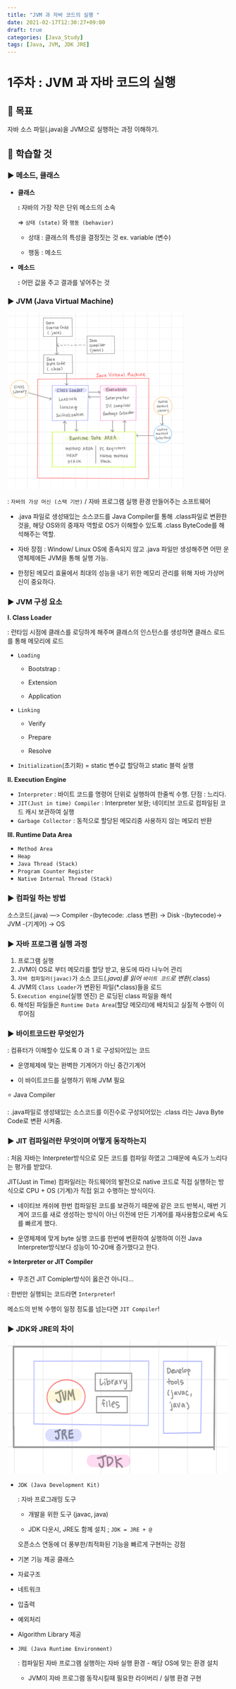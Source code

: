 ```yaml
---
title: "JVM 과 자바 코드의 실행 "
date: 2021-02-17T12:30:27+09:00
draft: true
categories: [Java_Study]
tags: [Java, JVM, JDK JRE]
---
```


# 1주차 : JVM 과 자바 코드의 실행

## 📌 목표

자바 소스 파일(.java)을 JVM으로 실행하는 과정 이해하기.

## 📌 **학습할 것**

### ▶️ 메소드, 클래스

- **클래스**

  **:** 자바의 가장 작은 단위 메소드의 소속

  ⇒ `상태 (state)` 와 `행동 (behavior)`

  - 상태 : 클래스의 특성을 결정짓는 것 ex. variable (변수)

  - 행동 : 메소드

- **메소드**

  **:** 어떤 값을 주고 결과를 넣어주는 것

### **▶️ JVM (Java Virtual Machine)**

<img src="/static/image/jvm.jpg" width="400px" height="400px">

: `자바의 가상 머신 (스택 기반)` / 자바 프로그램 실행 환경 만들어주는 소프트웨어

- .java 파일로 생성돼있는 소스코드를 Java Compiler를 통해 .class파일로 변환한 것을, 해당 OS와의 중재자 역할로 OS가 이해할수 있도록 .class ByteCode를 해석해주는 역할.

- 자바 장점 : Window/ Linux OS에 종속되지 않고 .java 파일만 생성해주면 어떤 운영체제에든 JVM을 통해 실행 가능.

- 한정된 메모리 효율에서 최대의 성능을 내기 위한 메모리 관리를 위해 자바 가상머신이 중요하다.

### **▶️ JVM 구성 요소**

**I. Class Loader**

: 런타임 시점에 클래스를 로딩하게 해주며 클래스의 인스턴스를 생성하면 클래스 로드를 통해 메모리에 로드

- `Loading`

  - Bootstrap :

  - Extension

  - Application

- `Linking`

  - Verify

  - Prepare

  - Resolve

- `Initialization`(초기화) = static 변수값 할당하고 static 블럭 실행

**II. Execution Engine**

- `Interpreter` : 바이트 코드를 명령어 단위로 실행하여 한줄씩 수행. 단점 : 느리다.
- `JIT(Just in time) Compiler` : Interpreter 보완; 네이티브 코드로 컴파일된 코드 캐시 보관하여 실행
- `Garbage Collector` : 동적으로 할당된 메모리중 사용하지 않는 메모리 반환

**III. Runtime Data Area**

- `Method Area`
- `Heap`
- `Java Thread (Stack)`
- `Program Counter Register`
- `Native Internal Thread (Stack)`

### **▶️ 컴파일 하는 방법**

소스코드(.java) —> Compiler -(bytecode: .class 변환) -> Disk -(bytecode)-> JVM -(기계어) -> OS

### **▶️ 자바 프로그램 실행 과정**

1. 프로그램 실행
2. JVM이 OS로 부터 메모리를 할당 받고, 용도에 따라 나누어 관리
3. `자바 컴파일러(javac)`가 소스 코드(_.java)를 읽어 `바이트 코드`로 변환(_.class)
4. JVM의 `Class Loader`가 변환된 파일(\*.class)들을 로드
5. `Execution engine`(실행 엔진) 은 로딩된 class 파일을 해석
6. 해석된 파일들은 `Runtime Data Area`(할당 메모리)에 배치되고 실질적 수행이 이루어짐

### **▶️ 바이트코드란 무엇인가**

: 컴퓨터가 이해할수 있도록 0 과 1 로 구성되어있는 코드

- 운영체제에 맞는 완벽한 기계어가 아닌 중간기계어

- 이 바이트코드를 실행하기 위해 JVM 필요

⭐ Java Compiler

: .java파일로 생성돼있는 소스코드를 이진수로 구성되어있는 .class 라는 Java Byte Code로 변환 시켜줌.

### **▶️ JIT 컴파일러란 무엇이며 어떻게 동작하는지**

: 처음 자바는 Interpreter방식으로 모든 코드를 컴파일 하였고 그때문에 속도가 느리다는 평가를 받았다.

JIT(Just in Time) 컴파일러는 하드웨어의 발전으로 native 코드로 직접 실행하는 방식으로 CPU + OS (기계)가 직접 읽고 수행하는 방식이다.

- 네이티브 캐쉬에 한번 컴파일된 코드를 보관하기 때문에 같은 코드 반복시, 매번 기계어 코드를 새로 생성하는 방식이 아닌 이전에 만든 기계어를 재사용함으로써 속도를 빠르게 했다.

- 운영체제에 맞게 byte 실행 코드를 한번에 변환하여 실행하여 이전 Java Interpreter방식보다 성능이 10-20배 증가했다고 한다.

**⭐ Interpreter or JIT Compiler**

- 무조건 JIT Comipler방식이 옳은건 아니다...

: 한번만 실행되는 코드라면 `Interpreter`!

메소드의 반복 수행이 일정 정도를 넘는다면 `JIT Compiler`!

### **▶️ JDK와 JRE의 차이**

<img src="/static/image/jdk.jpg" width="500px" height="300px">

- `JDK (Java Development Kit)`

  : 자바 프로그래밍 도구

  - 개발을 위한 도구 (javac, java)

  - JDK 다운시, JRE도 함께 설치 ; `JDK = JRE + @`

  오픈소스 연동에 더 풍부한/최적화된 기능을 빠르게 구현하는 강점

- 기본 기능 제공 클래스

- 자료구조

- 네트워크

- 입출력

- 예외처리

- Algorithm Library 제공

- `JRE (Java Runtime Environment)`

  : 컴파일된 자바 프로그램 실행하는 자바 실행 환경 - 해당 OS에 맞는 환경 설치

  - JVM이 자바 프로그램 동작시킬때 필요한 라이버리 / 실행 환경 구현
